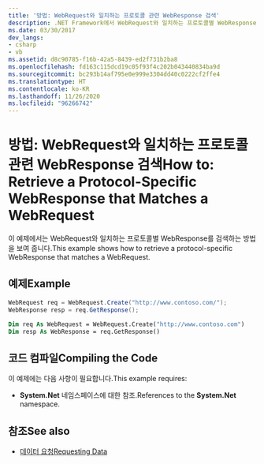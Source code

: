 ```yaml
---
title: '방법: WebRequest와 일치하는 프로토콜 관련 WebResponse 검색'
description: .NET Framework에서 WebRequest와 일치하는 프로토콜별 WebResponse를 검색하는 방법을 알아봅니다.
ms.date: 03/30/2017
dev_langs:
- csharp
- vb
ms.assetid: d8c90785-f16b-42a5-8439-ed2f731b2ba8
ms.openlocfilehash: fd163c115dcd19c05f93f4c202b043440834ba9d
ms.sourcegitcommit: bc293b14af795e0e999e3304dd40c0222cf2ffe4
ms.translationtype: HT
ms.contentlocale: ko-KR
ms.lasthandoff: 11/26/2020
ms.locfileid: "96266742"
---
```

# <a name="how-to-retrieve-a-protocol-specific-webresponse-that-matches-a-webrequest"></a><span data-ttu-id="6915b-103">방법: WebRequest와 일치하는 프로토콜 관련 WebResponse 검색</span><span class="sxs-lookup"><span data-stu-id="6915b-103">How to: Retrieve a Protocol-Specific WebResponse that Matches a WebRequest</span></span>

<span data-ttu-id="6915b-104">이 예제에서는 WebRequest와 일치하는 프로토콜별 WebResponse를 검색하는 방법을 보여 줍니다.</span><span class="sxs-lookup"><span data-stu-id="6915b-104">This example shows how to retrieve a protocol-specific WebResponse that matches a WebRequest.</span></span>  
  
## <a name="example"></a><span data-ttu-id="6915b-105">예제</span><span class="sxs-lookup"><span data-stu-id="6915b-105">Example</span></span>  
  
```csharp  
WebRequest req = WebRequest.Create("http://www.contoso.com/");  
WebResponse resp = req.GetResponse();  
```  
  
```vb  
Dim req As WebRequest = WebRequest.Create("http://www.contoso.com")  
Dim resp As WebResponse = req.GetResponse()  
```  
  
## <a name="compiling-the-code"></a><span data-ttu-id="6915b-106">코드 컴파일</span><span class="sxs-lookup"><span data-stu-id="6915b-106">Compiling the Code</span></span>  

 <span data-ttu-id="6915b-107">이 예제에는 다음 사항이 필요합니다.</span><span class="sxs-lookup"><span data-stu-id="6915b-107">This example requires:</span></span>  
  
- <span data-ttu-id="6915b-108">**System.Net** 네임스페이스에 대한 참조.</span><span class="sxs-lookup"><span data-stu-id="6915b-108">References to the **System.Net** namespace.</span></span>  
  
## <a name="see-also"></a><span data-ttu-id="6915b-109">참조</span><span class="sxs-lookup"><span data-stu-id="6915b-109">See also</span></span>

- [<span data-ttu-id="6915b-110">데이터 요청</span><span class="sxs-lookup"><span data-stu-id="6915b-110">Requesting Data</span></span>](requesting-data.md)
